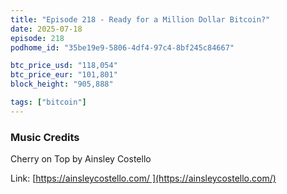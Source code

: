 ```yaml
---
title: "Episode 218 - Ready for a Million Dollar Bitcoin?"
date: 2025-07-18
episode: 218
podhome_id: "35be19e9-5806-4df4-97c4-8bf245c84667"

btc_price_usd: "118,054"
btc_price_eur: "101,801"
block_height: "905,888"

tags: ["bitcoin"]
---
```



### Music Credits

Cherry on Top by Ainsley Costello

Link: [https://ainsleycostello.com/ ](https://ainsleycostello.com/)

